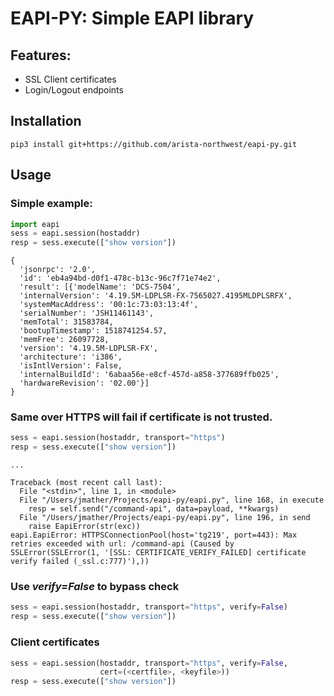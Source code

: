EAPI-PY: Simple EAPI library
============================

Features:
---------

- SSL Client certificates
- Login/Logout endpoints

Installation
------------

```
pip3 install git+https://github.com/arista-northwest/eapi-py.git
```

Usage
-----

### Simple example:

```python
import eapi
sess = eapi.session(hostaddr)
resp = sess.execute(["show version"])
```

```
{
  'jsonrpc': '2.0',
  'id': 'eb4a94bd-d0f1-478c-b13c-96c7f71e74e2',
  'result': [{'modelName': 'DCS-7504',
  'internalVersion': '4.19.5M-LDPLSR-FX-7565027.4195MLDPLSRFX',
  'systemMacAddress': '00:1c:73:03:13:4f',
  'serialNumber': 'JSH11461143',
  'memTotal': 31583784,
  'bootupTimestamp': 1518741254.57,
  'memFree': 26097728,
  'version': '4.19.5M-LDPLSR-FX',
  'architecture': 'i386',
  'isIntlVersion': False,
  'internalBuildId': '6abaa56e-e8cf-457d-a858-377689ffb025',
  'hardwareRevision': '02.00'}]
}
```


### Same over HTTPS will fail if certificate is not trusted.

```python
sess = eapi.session(hostaddr, transport="https")
resp = sess.execute(["show version"])
```

```
...

Traceback (most recent call last):
  File "<stdin>", line 1, in <module>
  File "/Users/jmather/Projects/eapi-py/eapi.py", line 168, in execute
    resp = self.send("/command-api", data=payload, **kwargs)
  File "/Users/jmather/Projects/eapi-py/eapi.py", line 196, in send
    raise EapiError(str(exc))
eapi.EapiError: HTTPSConnectionPool(host='tg219', port=443): Max retries exceeded with url: /command-api (Caused by SSLError(SSLError(1, '[SSL: CERTIFICATE_VERIFY_FAILED] certificate verify failed (_ssl.c:777)'),))
```

### Use _verify=False_ to bypass check

```python
sess = eapi.session(hostaddr, transport="https", verify=False)
resp = sess.execute(["show version"])
```

### Client certificates

```python
sess = eapi.session(hostaddr, transport="https", verify=False,
                    cert=(<certfile>, <keyfile>))
resp = sess.execute(["show version"])
```
